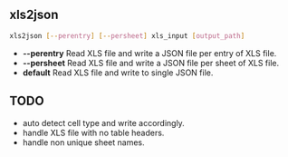 ## xls2json

```bash
xls2json [--perentry] [--persheet] xls_input [output_path]
```

- **--perentry** Read XLS file and write a JSON file per entry of XLS file.
- **--persheet** Read XLS file and write a JSON file per sheet of XLS file.
- **default** Read XLS file and write to single JSON file.

## TODO

- auto detect cell type and write accordingly.
- handle XLS file with no table headers.
- handle non unique sheet names.
